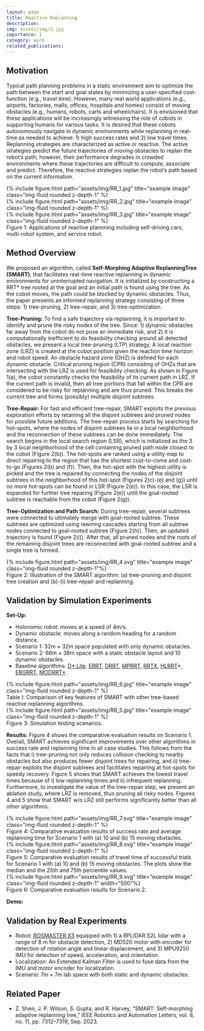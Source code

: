 ```yaml
---
layout: page
title: Reactive Replanning
description:
img: assets/img/3.jpg
importance: 1
category: work
related_publications: 
---
```


## Motivation
Typical path planning problems in a static environment aim to optimize the path between the start and goal states by minimizing a user-specified cost-function (e.g., travel time). However, many real world applications (e.g., airports, factories, malls, offices, hospitals and homes) consist of moving obstacles (e.g., humans, robots, carts and wheelchairs). It is envisioned that these applications will be increasingly witnessing the role of cobots in supporting humans for various tasks. It is desired that these cobots autonomously navigate in dynamic environments while replanning in real-time as needed to achieve: 1) high success rates and 2) low travel times. Replanning strategies are characterized as active or reactive. The active strategies predict the future trajectories of moving obstacles to replan the robot’s path; however, their performance degrades in crowded environments where these trajectories are difficult to compute, associate and predict. Therefore, the reactive strategies replan the robot’s path based on the current information.

<div class="row">
    <div class="col-sm mt-3 mt-md-0">
        {% include figure.html path="assets/img/RR_1.jpg" title="example image" class="img-fluid rounded z-depth-1" %}
    </div>
    <div class="col-sm mt-3 mt-md-0">
        {% include figure.html path="assets/img/RR_2.jpg" title="example image" class="img-fluid rounded z-depth-1" %}
    </div>
    <div class="col-sm mt-3 mt-md-0">
        {% include figure.html path="assets/img/RR_3.jpg" title="example image" class="img-fluid rounded z-depth-1" %}
    </div>
</div>
<div class="caption">
    Figure 1: Applications of reactive plannning including self-driving cars, multi-robot system, and service robot.
</div>

## Method Overview
We proposed an algorithm, called **Self-Morphing Adaptive ReplanningTree (SMART)**, that facilitates real-time reactive replanning in dynamic environments for uninterrupted navigation. It is initialized by constructing a RRT* tree rooted at the goal and an initial path is found using the tree. As the cobot moves, the path could be blocked by dynamic obstacles. Thus, the paper presents an informed replanning strategy consisting of three steps: 1) tree-pruning, 2) tree-repair, and 3) tree-optimization.

**Tree-Pruning:** To find a safe trajectory via replanning, it is important to identify and prune the risky nodes of the tree. Since: 1) dynamic obstacles far away from the cobot do not pose an immediate risk, and 2) it is computationally inefficient to do feasibility checking around all detected obstacles, we present a local tree-pruning (LTP) strategy. A local reaction zone (LRZ) is created at the cobot position given the reaction time horizon and robot speed. An obstacle hazard zone (OHZ) is defined for each dynamic obstacle. Critical pruning region (CPR) consisting of OHZs that are intersecting with the LRZ is used for feasibility checking. As shown in Figure 1(a), the cobot constantly checks the feasibility of its current path in LRZ. If the current path is invalid, then all tree portions that fall within the CPR are considered to be risky for replanning and are thus pruned. This breaks the current tree and forms (possibly) multiple disjoint subtrees.

**Tree-Repair:** For fast and efficient tree-repair, SMART exploits the previous exploration efforts by retaining all the disjoint subtrees and pruned nodes for possible future additions. The tree-repair process starts by searching for hot-spots, where the nodes of disjoint subtrees lie in a local neighborhood and the reconnection of these subtrees can be done immediately. The search begins in the local search region (LSR), which is initialized as the 3 by 3 local neighborhood of the cell containing pruned path node closest to the cobot (Figure 2(b)). The hot-spots are ranked using a utility map to direct repairing to the region that has the shortest cost-to-come and cost-to-go (Figures 2(b) and (f)). Then, the hot-spot with the highest utility is picked and the tree is repaired by connecting the nodes of the disjoint subtrees in the neighborhood of this hot-spot (Figures 2(c)-(e) and (g)) until no more hot-spots can be found in LSR (Figure 2(e)). In this case, the LSR is expanded for further tree reparing (Figure 2(e)) until the goal-rooted subtree is reachable from the cobot (Figure 2(g)).

**Tree-Optimization and Path Search:** During tree-repair, several subtrees were connected to ultimately merge with goal-rooted subtree. These subtrees are optimized using rewiring cascades starting from all subtree nodes connected to goal-rooted subtree (Figure 2(h)). Then, an updated trajectory is found (Figure 2(i)). After that, all pruned nodes and the roots of the remaining disjoint trees are reconnected with goal-rooted subtree and a single tree is formed.

<div class="row">
    <div class="col-sm mt-3 mt-md-0">
        {% include figure.html path="assets/img/RR_4.svg" title="example image" class="img-fluid rounded z-depth-1"%}
    </div>
</div>
<div class="caption">
    Figure 2: Illustration of the SMART algorithm: (a) tree-pruning and disjoint tree creation and (b)-(i) tree-repair and replanning.
</div>

## Validation by Simulation Experiments
**Set-Up:** 
- Holonomic robot: moves at a speed of 4m/s.
- Dynamic obstacle: moves along a random heading for a random distance.
- Scenario 1: 32m × 32m space populated with only dynamic obstacles.
- Scenario 2: 66m × 38m space with a static obstacle layout and 10 dynamic obstacles.
- Baseline algorithms: [D* Lite](https://cdn.aaai.org/AAAI/2002/AAAI02-072.pdf), [ERRT](https://ieeexplore.ieee.org/abstract/document/1041624), [DRRT](https://ieeexplore.ieee.org/document/1641879), [MPRRT](https://ieeexplore.ieee.org/document/4209317), [RRTX](https://journals.sagepub.com/doi/full/10.1177/0278364915594679), [HLRRT](https://link.springer.com/article/10.1007/s10514-019-09879-8)*, [EBGRRT](https://www.sciencedirect.com/science/article/abs/pii/S0921889020304358), [MODRRT*](https://ieeexplore.ieee.org/document/9115288).

<div class="row">
    <div class="col-sm mt-3 mt-md-0">
        {% include figure.html path="assets/img/RR_6.jpg" title="example image" class="img-fluid rounded z-depth-1" %}
    </div>
</div>
<div class="caption">
    Table I: Comparison of key features of SMART with other tree-based reactive replanning algorithms.
</div>

<div class="row">
    <div class="col-sm mt-3 mt-md-0">
        {% include figure.html path="assets/img/RR_5.jpg" title="example image" class="img-fluid rounded z-depth-1" %}
    </div>
</div>
<div class="caption">
    Figure 3: Simulation testing scenarios.
</div>

**Results:** Figure 4 shows the comparative evaluation results on Scenario 1. Overall, SMART achieves significant improvements over other algorithms in success rate and replanning time in all case studies. This follows from the facts that i) tree-pruning not only reduces collision checking to nearby obstacles but also produces fewer disjoint trees for repairing, and ii) tree-repair exploits the disjoint subtrees and facilitates repairing at hot-spots for speedy recovery. Figure 5 shows that SMART achieves the lowest travel times because of i) low replanning times and ii) infrequent replanning. Furthermore, to investigate the value of the tree-repair step, we present an ablation study, where LRZ is removed, thus pruning all risky nodes. Figures 4 and 5 show that SMART w/o LRZ still performs significantly better than all other algorithms.

<div class="row">
    <div class="col-sm mt-3 mt-md-0">
        {% include figure.html path="assets/img/RR_7.svg" title="example image" class="img-fluid rounded z-depth-1" %}
    </div>
</div>
<div class="caption">
    Figure 4: Comparative evaluation results of success rate and average replanning time for Scenario 1 with (a) 10 and (b) 15 moving obstacles.
</div>

<div class="row">
    <div class="col-sm mt-3 mt-md-0">
        {% include figure.html path="assets/img/RR_8.svg" title="example image" class="img-fluid rounded z-depth-1" %}
    </div>
</div>
<div class="caption">
    Figure 5: Comparative evaluation results of travel time of successful trials for Scenario 1 with (a) 10 and (b) 15 moving obstacles. The plots show the median and the 25th and 75th percentile values.
</div>

<div class="col">
        <div class="row-sm mt-3 mt-md-0">
            {% include figure.html path="assets/img/RR_9.svg" title="example image" class="img-fluid rounded z-depth-1" width="500"%}
        </div>
</div>
<div class="caption">
    Figure 6: Comparative evaluation results for Scenario 2.
</div>

**Demo:**

## Validation by Real Experiments

- Robot: [ROSMASTER X3](https://category.yahboom.net/collections/ros-robotics/products/rosmaster-x3) equipped with 1) a RPLIDAR S2L lidar with a range of 8 m for obstacle detection, 2) MD520 motor with encoder for detection of rotation angle and linear displacement, and 3) MPU9250 IMU for detection of speed, acceleration, and orientation.
- Localization: An Extended Kalman Filter is used to fuse data from the IMU and motor encoder for localization.
- Scenario: 7m × 7m lab space with both static and dynamic obstacles.
  
## Related Paper
- Z. Shen, J. P. Wilson, S. Gupta, and R. Harvey, “SMART: Self-morphing adaptive replanning tree,” IEEE Robotics and Automation Letters, vol. 8, no. 11, pp. 7312–7319, Sep. 2023.
